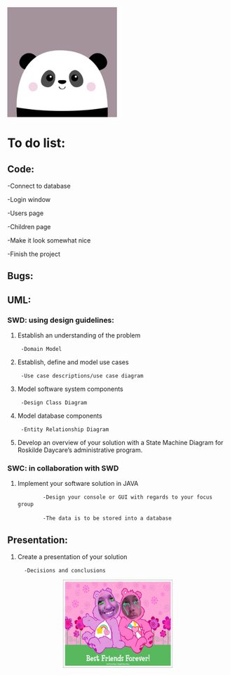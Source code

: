 <img src="https://github.com/KingAlistair/RoskildeDayCare/blob/main/images/panda.jpg?raw=true" width="250" height="250">



# To do list:

## Code: 

-Connect to database

-Login window

-Users page

-Children page

-Make it look somewhat nice

-Finish the project


## Bugs:




## UML: 

### SWD: using design guidelines:

1. Establish an understanding of the problem
        
        -Domain Model
        
2. Establish, define and model use cases
    
        -Use case descriptions/use case diagram

3. Model software system components

        -Design Class Diagram

4. Model database components
    
        -Entity Relationship Diagram

5. Develop an overview of your solution with a State Machine Diagram for Roskilde Daycare’s administrative program.  


### SWC: in collaboration with SWD

1. Implement your software solution in JAVA

               -Design your console or GUI with regards to your focus group
                
               -The data is to be stored into a database
  

## Presentation:

1. Create a presentation of your solution

         -Decisions and conclusions
 
 
 
<p style="text-align: center"><img src="https://github.com/KingAlistair/RoskildeDayCare/blob/main/images/bff.jpg?raw=true" width="250" height="200"></p>
